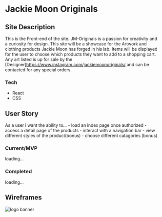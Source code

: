 # Jackie Moon Originals

## Site Description
 This is the Front-end of the site. JM-Originals is a passion for creativity and a curiosity for design. This site will be a showcase for the Artwork and clothing products Jackie Moon has forged in his lab. Items will be displayed for the user to choose which products they want to add to a shopping cart. Any art listed is up for sale by the [Designer]https://www.instagram.com/jackiemoonoriginals/ and can be contacted for any special orders. 

### Tech
- React
- CSS

## User Story
 As a user i want the ability to...
    - load an index page once authorized 
    - access a detail page of the products
    - interact with a navigation bar
    - view different styles of the product(bonus)
    - choose different catagories (bonus)

### Current/MVP
 loading...

### Completed
 loading...

## Wireframes 
![logo banner](https://imgur.com/a/OM8DDRs)



